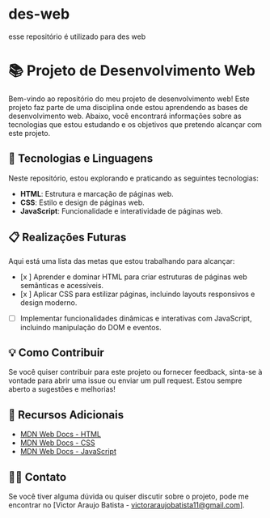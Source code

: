 # des-web
 esse repositório é utilizado para des web
 # 📚 Projeto de Desenvolvimento Web

Bem-vindo ao repositório do meu projeto de desenvolvimento web! Este projeto faz parte de uma disciplina onde estou aprendendo as bases de desenvolvimento web. Abaixo, você encontrará informações sobre as tecnologias que estou estudando e os objetivos que pretendo alcançar com este projeto.

## 🚀 Tecnologias e Linguagens

Neste repositório, estou explorando e praticando as seguintes tecnologias:

- **HTML**: Estrutura e marcação de páginas web.
- **CSS**: Estilo e design de páginas web.
- **JavaScript**: Funcionalidade e interatividade de páginas web.

## 📋 Realizações Futuras

Aqui está uma lista das metas que estou trabalhando para alcançar:

- [x ]  Aprender e dominar HTML para criar estruturas de páginas web semânticas e acessíveis.
- [x ]  Aplicar CSS para estilizar páginas, incluindo layouts responsivos e design moderno.
- [ ]   Implementar funcionalidades dinâmicas e interativas com JavaScript, incluindo manipulação do DOM e eventos.

## 💡 Como Contribuir

Se você quiser contribuir para este projeto ou fornecer feedback, sinta-se à vontade para abrir uma issue ou enviar um pull request. Estou sempre aberto a sugestões e melhorias!

## 🔗 Recursos Adicionais

- [MDN Web Docs - HTML](https://developer.mozilla.org/en-US/docs/Web/HTML)
- [MDN Web Docs - CSS](https://developer.mozilla.org/en-US/docs/Web/CSS)
- [MDN Web Docs - JavaScript](https://developer.mozilla.org/en-US/docs/Web/JavaScript)

## 🧑‍💻 Contato

Se você tiver alguma dúvida ou quiser discutir sobre o projeto, pode me encontrar no [Victor Araujo Batista - victoraraujobatista11@gmail.com].


